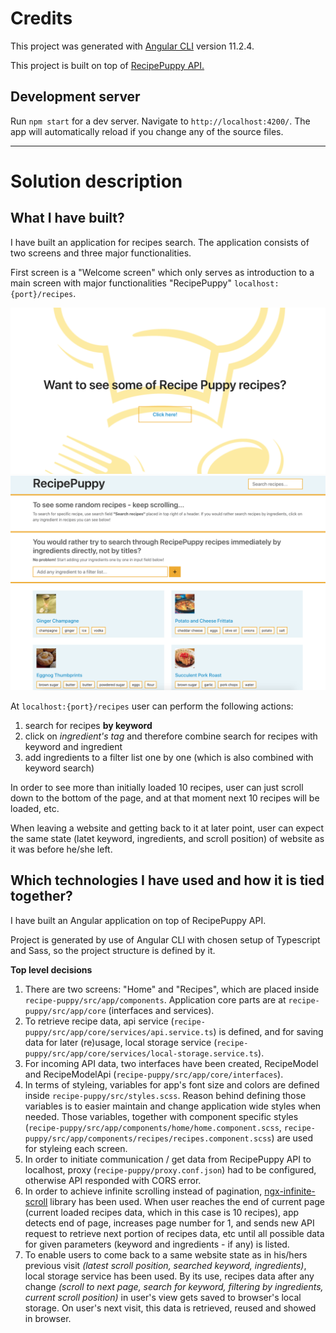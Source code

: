 # Credits

This project was generated with [Angular CLI](https://github.com/angular/angular-cli) version 11.2.4.

This project is built on top of <a href="http://www.recipepuppy.com/about/api/" target="_blank">RecipePuppy API.</a>

## Development server

Run `npm start` for a dev server. Navigate to `http://localhost:4200/`. The app will automatically reload if you change any of the source files.

---

# Solution description

## What I have built?

I have built an application for recipes search. The application consists of two screens and three major functionalities.

First screen is a "Welcome screen" which only serves as introduction to a main screen with major functionalities "RecipePuppy" `localhost:{port}/recipes`.

<img src="src/assets/images/readme1.png">
<img src="src/assets/images/readme2.png">

At `localhost:{port}/recipes` user can perform the following actions:
1. search for recipes **by keyword**
2. click on *ingredient's tag* and therefore combine search for recipes with keyword and ingredient
3. add ingredients to a filter list one by one (which is also combined with keyword search)

In order to see more than initially loaded 10 recipes, user can just scroll down to the bottom of the page, and at that moment next 10 recipes will be loaded, etc.

When leaving a website and getting back to it at later point, user can expect the same state (latet keyword, ingredients, and scroll position) of website as it was before he/she left.

## Which technologies I have used and how it is tied together?

I have built an Angular application on top of RecipePuppy API.

Project is generated by use of Angular CLI with chosen setup of Typescript and Sass, so the project structure is defined by it.

**Top level decisions**

1. There are two screens: "Home" and "Recipes", which are placed inside `recipe-puppy/src/app/components`. Application core parts are at `recipe-puppy/src/app/core` (interfaces and services).
2. To retrieve recipe data, api service (`recipe-puppy/src/app/core/services/api.service.ts`) is defined, and for saving data for later (re)usage, local storage service (`recipe-puppy/src/app/core/services/local-storage.service.ts`).
3. For incoming API data, two interfaces have been created, RecipeModel and RecipeModelApi (`recipe-puppy/src/app/core/interfaces`).
4. In terms of styleing, variables for app's font size and colors are defined inside `recipe-puppy/src/styles.scss`. Reason behind defining those variables is to easier maintain and change application wide styles when needed. Those variables, together with component specific styles (`recipe-puppy/src/app/components/home/home.component.scss`, `recipe-puppy/src/app/components/recipes/recipes.component.scss`) are used for styleing each screen.
5. In order to initiate communication / get data from RecipePuppy API to localhost, proxy (`recipe-puppy/proxy.conf.json`) had to be configured, otherwise API responded with CORS error.
6. In order to achieve infinite scrolling instead of pagination, <a href="https://www.npmjs.com/package/ngx-infinite-scroll" target="_blank">ngx-infinite-scroll</a> library has been used. When user reaches the end of current page (current loaded recipes data, which in this case is 10 recipes), app detects end of page, increases page number for 1, and sends new API request to retrieve next portion of recipes data, etc until all possible data for given parameters (keyword and ingredients - if any) is listed.
7. To enable users to come back to a same website state as in his/hers previous visit *(latest scroll position, searched keyword, ingredients)*, local storage service has been used. By its use, recipes data after any change *(scroll to next page, search for keyword, filtering by ingredients, current scroll position)* in user's view gets saved to browser's local storage. On user's next visit, this data is retrieved, reused and showed in browser.
